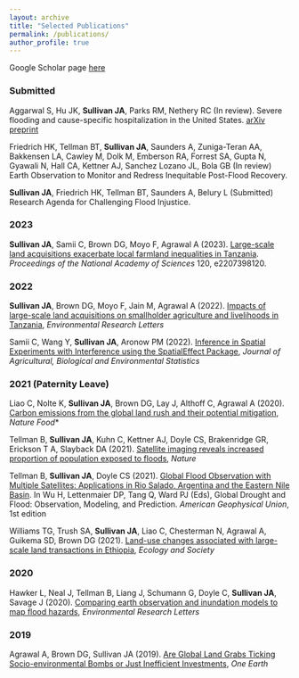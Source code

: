 ```yaml
---
layout: archive
title: "Selected Publications"
permalink: /publications/
author_profile: true
---
```


Google Scholar page <a href='https://scholar.google.ch/citations?user=ZOKS7kkAAAAJ&hl=en&oi=ao' target="_blank">here</a>


### Submitted
Aggarwal S, Hu JK, **Sullivan JA**, Parks RM, Nethery RC (In review). Severe flooding and cause-specific hospitalization in the United States. [arXiv preprint](https://arxiv.org/abs/2309.13142) 

Friedrich HK, Tellman BT, **Sullivan JA**, Saunders A, Zuniga-Teran AA, Bakkensen LA, Cawley M, Dolk M, Emberson RA, Forrest SA, Gupta N, Gyawali N, Hall CA, Kettner AJ, Sanchez Lozano  JL, Bola GB (In review) Earth Observation to Monitor and Redress Inequitable Post-Flood Recovery.

**Sullivan JA**, Friedrich HK, Tellman BT, Saunders A, Belury L (Submitted) Research Agenda for Challenging Flood Injustice.


### 2023
**Sullivan JA**, Samii C, Brown DG, Moyo F, Agrawal A (2023). [Large-scale land acquisitions exacerbate local farmland inequalities in Tanzania](https://doi.org/10.1073/pnas.2207398120). *Proceedings of the National Academy of Sciences* 120, e2207398120.


### 2022
**Sullivan JA**, Brown DG, Moyo F, Jain M, Agrawal A (2022). [Impacts of large-scale land acquisitions on smallholder agriculture and livelihoods in Tanzania](https://doi.org/10.1088/1748-9326/ac8067), *Environmental Research Letters*

Samii C, Wang Y, **Sullivan JA**, Aronow PM (2022). [Inference in Spatial Experiments with Interference using the SpatialEffect Package](https://arxiv.org/abs/2106.15081), *Journal of Agricultural, Biological and Environmental Statistics*

### 2021 (Paternity Leave)
Liao C, Nolte K, **Sullivan JA**, Brown DG, Lay J, Althoff C, Agrawal A (2020). [Carbon emissions from the global land rush and their potential mitigation](https://doi.org/10.1038/s43016-020-00215-3), *Nature Food**

Tellman B, **Sullivan JA**, Kuhn C, Kettner AJ, Doyle CS, Brakenridge GR, Erickson T A, Slayback DA (2021). [Satellite imaging reveals increased proportion of population exposed to floods](https://doi.org/https://doi.org/10.1038/s41586-021-03695-w), *Nature*

Tellman B, **Sullivan JA**, Doyle CS (2021). [Global Flood Observation with Multiple Satellites: Applications in Rio Salado, Argentina and the Eastern Nile Basin](https://agupubs.onlinelibrary.wiley.com/doi/abs/10.1002/9781119427339.ch5). In Wu H, Lettenmaier DP, Tang Q, Ward PJ (Eds), Global Drought and Flood: Observation, Modeling, and Prediction. *American Geophysical Union*, 1st edition

Williams TG, Trush SA, **Sullivan JA**, Liao C, Chesterman N, Agrawal A, Guikema SD, Brown DG (2021). [Land-use changes associated with large-scale land transactions in Ethiopia](https://doi.org/10.5751/ES-12825-260434), *Ecology and Society*

### 2020 
Hawker L, Neal J, Tellman B, Liang J, Schumann G, Doyle C, **Sullivan JA**, Savage J (2020). [Comparing earth observation and inundation models to map flood hazards](https://doi.org/10.1088/1748-9326/abc216), *Environmental Research Letters*


### 2019
Agrawal A, Brown DG, Sullivan JA (2019). [Are Global Land Grabs Ticking Socio-environmental Bombs or Just Inefficient Investments](https://doi.org/10.1016/j.oneear.2019.10.004), *One Earth*
